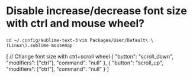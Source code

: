 # Disable increase/decrease font size with ctrl and mouse wheel?

`cd ~/.config/sublime-text-3`
`vim Packages/User/Default\ \(Linux\).sublime-mousemap`

  [
    // Change font size with ctrl+scroll wheel
    { "button": "scroll_down", "modifiers": ["ctrl"], "command": "null" },
    { "button": "scroll_up", "modifiers": ["ctrl"], "command": "null" }
  ]
